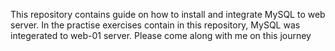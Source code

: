 This repository contains guide on how to install and integrate MySQL to web server. In the practise exercises contain in this repository, MySQL was integerated to web-01 server. Please come along with me on this journey
